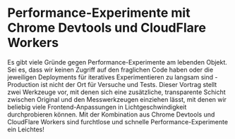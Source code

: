 # Performance-Experimente mit Chrome Devtools und CloudFlare Workers

Es gibt viele Gründe gegen Performance-Experimente am lebenden Objekt. Sei es, dass wir keinen Zugriff auf den fraglichen Code haben oder die jeweiligen Deployments für iteratives Experimentieren zu langsam sind - Production ist nicht der Ort für Versuche und Tests. Dieser Vortrag stellt zwei Werkzeuge vor, mit denen sich eine zusätzliche, transparente Schicht zwischen Original und den Messwerkzeugen einziehen lässt, mit denen wir beliebig viele Frontend-Anpassungen in Lichtgeschwindigkeit durchprobieren können. Mit der Kombination aus Chrome Devtools und CloudFlare Workers sind furchtlose und schnelle Performance-Experimente ein Leichtes!
